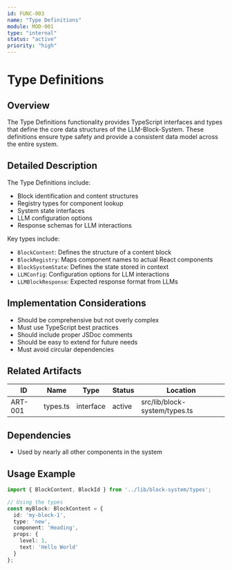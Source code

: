 ```yaml
---
id: FUNC-003
name: "Type Definitions"
module: MOD-001
type: "internal"
status: "active"
priority: "high"
---
```


# Type Definitions

## Overview

The Type Definitions functionality provides TypeScript interfaces and types that define the core data structures of the LLM-Block-System. These definitions ensure type safety and provide a consistent data model across the entire system.

## Detailed Description

The Type Definitions include:
- Block identification and content structures
- Registry types for component lookup
- System state interfaces
- LLM configuration options
- Response schemas for LLM interactions

Key types include:
- `BlockContent`: Defines the structure of a content block
- `BlockRegistry`: Maps component names to actual React components
- `BlockSystemState`: Defines the state stored in context
- `LLMConfig`: Configuration options for LLM interactions
- `LLMBlockResponse`: Expected response format from LLMs

## Implementation Considerations

- Should be comprehensive but not overly complex
- Must use TypeScript best practices
- Should include proper JSDoc comments
- Should be easy to extend for future needs
- Must avoid circular dependencies

## Related Artifacts

| ID | Name | Type | Status | Location |
|----|------|------|--------|----------|
| ART-001 | types.ts | interface | active | src/lib/block-system/types.ts |

## Dependencies

- Used by nearly all other components in the system

## Usage Example

```typescript
import { BlockContent, BlockId } from '../lib/block-system/types';

// Using the types
const myBlock: BlockContent = {
  id: 'my-block-1',
  type: 'new',
  component: 'Heading',
  props: {
    level: 1,
    text: 'Hello World'
  }
};
```